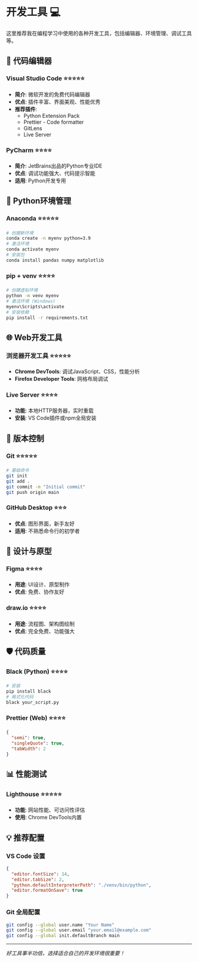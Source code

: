 # 开发工具 💻

这里推荐我在编程学习中使用的各种开发工具，包括编辑器、环境管理、调试工具等。

## 📝 代码编辑器

### Visual Studio Code ⭐⭐⭐⭐⭐
- **简介**: 微软开发的免费代码编辑器
- **优点**: 插件丰富、界面美观、性能优秀
- **推荐插件**:
  - Python Extension Pack
  - Prettier - Code formatter
  - GitLens
  - Live Server

### PyCharm ⭐⭐⭐⭐
- **简介**: JetBrains出品的Python专业IDE
- **优点**: 调试功能强大、代码提示智能
- **适用**: Python开发专用

## 🐍 Python环境管理

### Anaconda ⭐⭐⭐⭐⭐
```bash
# 创建新环境
conda create -n myenv python=3.9
# 激活环境
conda activate myenv
# 安装包
conda install pandas numpy matplotlib
```

### pip + venv ⭐⭐⭐⭐
```bash
# 创建虚拟环境
python -m venv myenv
# 激活环境 (Windows)
myenv\Scripts\activate
# 安装依赖
pip install -r requirements.txt
```

## 🌐 Web开发工具

### 浏览器开发工具 ⭐⭐⭐⭐⭐
- **Chrome DevTools**: 调试JavaScript、CSS，性能分析
- **Firefox Developer Tools**: 网格布局调试

### Live Server ⭐⭐⭐⭐
- **功能**: 本地HTTP服务器，实时重载
- **安装**: VS Code插件或npm全局安装

## 🔧 版本控制

### Git ⭐⭐⭐⭐⭐
```bash
# 基础命令
git init
git add .
git commit -m "Initial commit"
git push origin main
```

### GitHub Desktop ⭐⭐⭐
- **优点**: 图形界面，新手友好
- **适用**: 不熟悉命令行的初学者

## 📱 设计与原型

### Figma ⭐⭐⭐⭐
- **用途**: UI设计、原型制作
- **优点**: 免费、协作友好

### draw.io ⭐⭐⭐⭐
- **用途**: 流程图、架构图绘制
- **优点**: 完全免费、功能强大

## 🛡️ 代码质量

### Black (Python) ⭐⭐⭐⭐
```bash
# 安装
pip install black
# 格式化代码
black your_script.py
```

### Prettier (Web) ⭐⭐⭐⭐
```json
{
  "semi": true,
  "singleQuote": true,
  "tabWidth": 2
}
```

## 📊 性能测试

### Lighthouse ⭐⭐⭐⭐⭐
- **功能**: 网站性能、可访问性评估
- **使用**: Chrome DevTools内置

## 💡 推荐配置

### VS Code 设置
```json
{
  "editor.fontSize": 14,
  "editor.tabSize": 2,
  "python.defaultInterpreterPath": "./venv/bin/python",
  "editor.formatOnSave": true
}
```

### Git 全局配置
```bash
git config --global user.name "Your Name"
git config --global user.email "your.email@example.com"
git config --global init.defaultBranch main
```

---

*好工具事半功倍，选择适合自己的开发环境很重要！*
